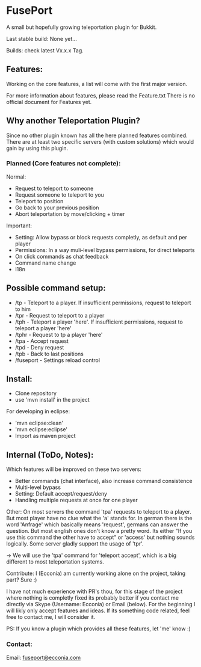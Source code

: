 # FusePort
A small but hopefully growing teleportation plugin for Bukkit.

Last stable build: None yet...

Builds: check latest Vx.x.x Tag.

## Features:
Working on the core features, a list will come with the first major version.

For more information about features, please read the Feature.txt
There is no official document for Features yet.

## Why another Teleportation Plugin?
Since no other plugin known has all the here planned features combined.
There are at least two specific servers (with custom solutions) which would gain by using this plugin.

### Planned (Core features not complete):
Normal:
- Request to teleport to someone
- Request someone to teleport to you
- Teleport to position
- Go back to your previous position
- Abort teleportation by move/clicking + timer

Important:
- Setting: Allow bypass or block requests completly, as default and per player
- Permissions: In a way muli-level bypass permissions, for direct teleports
- On click commands as chat feedback
- Command name change
- I18n

## Possible command setup:
- /tp - Teleport to a player. If insufficient permissions, request to teleport to him
- /tpr - Request to teleport to a player
- /tph - Teleport a player 'here'. If insufficient permissions, request to teleport a player 'here'
- /tphr - Request to tp a player 'here'
- /tpa - Accept request
- /tpd - Deny request
- /tpb - Back to last positions
- /fuseport - Settings reload control

## Install:
- Clone repository
- use 'mvn install' in the project

For developing in eclipse:
- 'mvn eclipse:clean'
- 'mvn eclipse:eclipse'
- Import as maven project

## Internal (ToDo, Notes):

Which features will be improved on these two servers:
- Better commands (chat interface), also increase command consistence
- Multi-level bypass
- Setting: Default accept/request/deny
- Handling multiple requests at once for one player

Other:
On most servers the command 'tpa' requests to teleport to a player. But most player have no clue what the 'a' stands for. In german there is the word 'Anfrage' which basically means 'request', germans can answer the question. But most english ones don't know a pretty word. Its either "If you use this command the other have to accept" or 'access' but nothing sounds logically. Some server gladly support the usage of 'tpr'. 

-> We will use the 'tpa' command for 'teleport accept', which is a big different to most teleportation systems.

Contribute:
I (Ecconia) am currently working alone on the project, taking part? Sure :)

I have not much experience with PR's thou, for this stage of the project where nothing is completly fixed its probably better if you contact me directly via Skype (Username: Ecconia) or Email (below). For the beginning I will likly only accept features and ideas. If its something code related, feel free to contact me, I will consider it.

PS: If you know a plugin which provides all these features, let 'me' know :)

### Contact:
Email: fuseport@ecconia.com
